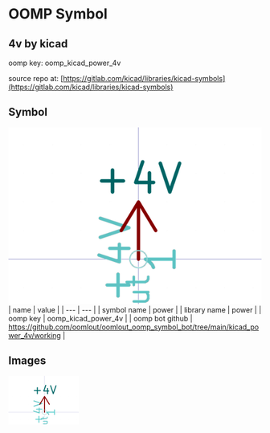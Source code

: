 # OOMP Symbol  
## 4v  by kicad  
  
oomp key: oomp_kicad_power_4v  
  
source repo at: [https://gitlab.com/kicad/libraries/kicad-symbols](https://gitlab.com/kicad/libraries/kicad-symbols)  
## Symbol  
  
[![working.png](working_600.png)](working.png)  
| name | value | 
| --- | --- | 
| symbol name | power | 
| library name | power | 
| oomp key | oomp_kicad_power_4v | 
| oomp bot github | https://github.com/oomlout/oomlout_oomp_symbol_bot/tree/main/kicad_power_4v/working | 
## Images  
  
[![working.png](working_140.png)](working.png)  
